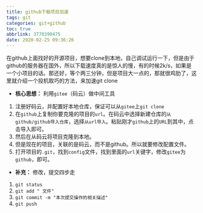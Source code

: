 ```yaml
---
title: github下载项目加速
tags: git
categories: git+github
toc: true
abbrlink: 3770390475
date: 2020-02-25 09:36:26
---
```

在github上面找好的开源项目，想要clone到本地，自己调试运行一下，但是由于github的服务器在国外，所以下载速度真的是惊人的慢，有的时候2k/s，如果是一个小项目的话。那还好，等个两三分钟，但是项目大一点的，那就很鸡肋了，这里就介绍一个投机取巧的方法，来加速git clone
<!--more-->

- **核心思想：** 利用`gitee`（码云）做中间工具


1. 注册好码云，并配置好本地仓库，保证可以从`gitee`上`git clone`
2. 在`github`上复制你要克隆的项目的`url`。在码云中选择新建仓库的`从github/github导入仓库`，选择`从url导入`。粘贴刚才`github`上的`URL`到其中，点击导入即可。
3. 然后在从码云将项目克隆到本地。
4. 但是现在的项目，关联的是码云，而不是github。所以就要修改配置文件。
5. 打开项目的`.git`，找到`config`文件，找到里面的`url`关键字，修改`gitee`为`github`，即可。

- **补充：** 修改，提交四步走


1. `git status`
2. `git add " 文件"`
3. `git commit -m "本次提交操作的相关描述"`
4. `git push`